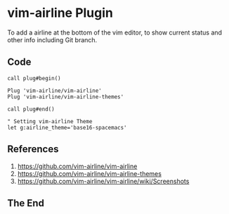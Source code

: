 # vim-airline Plugin

To add a airline at the bottom of the vim editor, to show current status and other info including Git branch.

## Code

```vim
call plug#begin()

Plug 'vim-airline/vim-airline'
Plug 'vim-airline/vim-airline-themes'

call plug#end()

" Setting vim-airline Theme
let g:airline_theme='base16-spacemacs'
```

## References

1. https://github.com/vim-airline/vim-airline
2. https://github.com/vim-airline/vim-airline-themes
3. https://github.com/vim-airline/vim-airline/wiki/Screenshots

## The End

